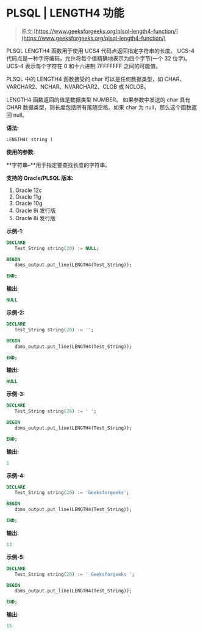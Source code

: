 # PLSQL | LENGTH4 功能

> 原文:[https://www.geeksforgeeks.org/plsql-length4-function/](https://www.geeksforgeeks.org/plsql-length4-function/)

PLSQL LENGTH4 函数用于使用 UCS4 代码点返回指定字符串的长度。
UCS-4 代码点是一种字符编码，允许将每个值精确地表示为四个字节(一个 32 位字)。
UCS-4 表示每个字符在 0 和十六进制 7FFFFFFF 之间的可能值。

PLSQL 中的 LENGTH4 函数接受的 char 可以是任何数据类型，如 CHAR、VARCHAR2、NCHAR、NVARCHAR2、CLOB 或 NCLOB。

LENGTH4 函数返回的值是数据类型 NUMBER。
如果参数中发送的 char 具有 CHAR 数据类型，则长度包括所有尾随空格。如果 char 为 null，那么这个函数返回 null。

**语法:**

```sql
LENGTH4( string )
```

**使用的参数:**

**字符串–**用于指定要查找长度的字符串。

**支持的 Oracle/PLSQL 版本:**

1.  Oracle 12c
2.  Oracle 11g
3.  Oracle 10g
4.  Oracle 9i 发行版
5.  Oracle 8i 发行版

**示例-1:**

```sql
DECLARE 
   Test_String string(20) := NULL;

BEGIN 
   dbms_output.put_line(LENGTH4(Test_String)); 

END;    
```

**输出:**

```sql
NULL 
```

**示例-2:**

```sql
DECLARE 
   Test_String string(20) := '';

BEGIN 
   dbms_output.put_line(LENGTH4(Test_String)); 

END;    
```

**输出:**

```sql
NULL 
```

**示例-3:**

```sql
DECLARE 
   Test_String string(20) := ' ';

BEGIN 
   dbms_output.put_line(LENGTH4(Test_String)); 

END;    
```

**输出:**

```sql
1 
```

**示例-4:**

```sql
DECLARE 
   Test_String string(20) := 'Geeksforgeeks';

BEGIN 
   dbms_output.put_line(LENGTH4(Test_String)); 

END;     
```

**输出:**

```sql
13 
```

**示例-5:**

```sql
DECLARE 
   Test_String string(20) := ' Geeksforgeeks ';

BEGIN 
   dbms_output.put_line(LENGTH4(Test_String)); 

END;     
```

**输出:**

```sql
15 
```